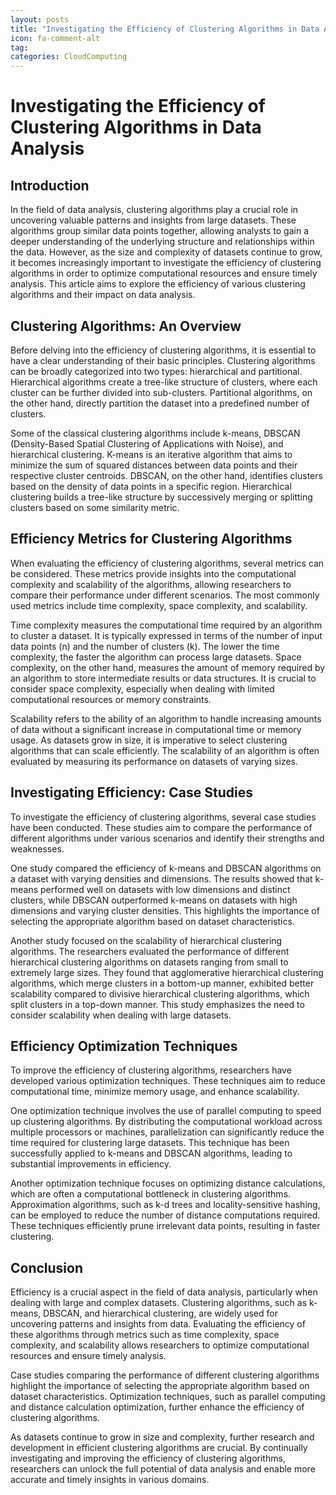 ```yaml
---
layout: posts
title: "Investigating the Efficiency of Clustering Algorithms in Data Analysis"
icon: fa-comment-alt
tag:      
categories: CloudComputing
---
```



# Investigating the Efficiency of Clustering Algorithms in Data Analysis

## Introduction

In the field of data analysis, clustering algorithms play a crucial role in uncovering valuable patterns and insights from large datasets. These algorithms group similar data points together, allowing analysts to gain a deeper understanding of the underlying structure and relationships within the data. However, as the size and complexity of datasets continue to grow, it becomes increasingly important to investigate the efficiency of clustering algorithms in order to optimize computational resources and ensure timely analysis. This article aims to explore the efficiency of various clustering algorithms and their impact on data analysis.

## Clustering Algorithms: An Overview

Before delving into the efficiency of clustering algorithms, it is essential to have a clear understanding of their basic principles. Clustering algorithms can be broadly categorized into two types: hierarchical and partitional. Hierarchical algorithms create a tree-like structure of clusters, where each cluster can be further divided into sub-clusters. Partitional algorithms, on the other hand, directly partition the dataset into a predefined number of clusters.

Some of the classical clustering algorithms include k-means, DBSCAN (Density-Based Spatial Clustering of Applications with Noise), and hierarchical clustering. K-means is an iterative algorithm that aims to minimize the sum of squared distances between data points and their respective cluster centroids. DBSCAN, on the other hand, identifies clusters based on the density of data points in a specific region. Hierarchical clustering builds a tree-like structure by successively merging or splitting clusters based on some similarity metric.

## Efficiency Metrics for Clustering Algorithms

When evaluating the efficiency of clustering algorithms, several metrics can be considered. These metrics provide insights into the computational complexity and scalability of the algorithms, allowing researchers to compare their performance under different scenarios. The most commonly used metrics include time complexity, space complexity, and scalability.

Time complexity measures the computational time required by an algorithm to cluster a dataset. It is typically expressed in terms of the number of input data points (n) and the number of clusters (k). The lower the time complexity, the faster the algorithm can process large datasets. Space complexity, on the other hand, measures the amount of memory required by an algorithm to store intermediate results or data structures. It is crucial to consider space complexity, especially when dealing with limited computational resources or memory constraints.

Scalability refers to the ability of an algorithm to handle increasing amounts of data without a significant increase in computational time or memory usage. As datasets grow in size, it is imperative to select clustering algorithms that can scale efficiently. The scalability of an algorithm is often evaluated by measuring its performance on datasets of varying sizes.

## Investigating Efficiency: Case Studies

To investigate the efficiency of clustering algorithms, several case studies have been conducted. These studies aim to compare the performance of different algorithms under various scenarios and identify their strengths and weaknesses.

One study compared the efficiency of k-means and DBSCAN algorithms on a dataset with varying densities and dimensions. The results showed that k-means performed well on datasets with low dimensions and distinct clusters, while DBSCAN outperformed k-means on datasets with high dimensions and varying cluster densities. This highlights the importance of selecting the appropriate algorithm based on dataset characteristics.

Another study focused on the scalability of hierarchical clustering algorithms. The researchers evaluated the performance of different hierarchical clustering algorithms on datasets ranging from small to extremely large sizes. They found that agglomerative hierarchical clustering algorithms, which merge clusters in a bottom-up manner, exhibited better scalability compared to divisive hierarchical clustering algorithms, which split clusters in a top-down manner. This study emphasizes the need to consider scalability when dealing with large datasets.

## Efficiency Optimization Techniques

To improve the efficiency of clustering algorithms, researchers have developed various optimization techniques. These techniques aim to reduce computational time, minimize memory usage, and enhance scalability.

One optimization technique involves the use of parallel computing to speed up clustering algorithms. By distributing the computational workload across multiple processors or machines, parallelization can significantly reduce the time required for clustering large datasets. This technique has been successfully applied to k-means and DBSCAN algorithms, leading to substantial improvements in efficiency.

Another optimization technique focuses on optimizing distance calculations, which are often a computational bottleneck in clustering algorithms. Approximation algorithms, such as k-d trees and locality-sensitive hashing, can be employed to reduce the number of distance computations required. These techniques efficiently prune irrelevant data points, resulting in faster clustering.

## Conclusion

Efficiency is a crucial aspect in the field of data analysis, particularly when dealing with large and complex datasets. Clustering algorithms, such as k-means, DBSCAN, and hierarchical clustering, are widely used for uncovering patterns and insights from data. Evaluating the efficiency of these algorithms through metrics such as time complexity, space complexity, and scalability allows researchers to optimize computational resources and ensure timely analysis.

Case studies comparing the performance of different clustering algorithms highlight the importance of selecting the appropriate algorithm based on dataset characteristics. Optimization techniques, such as parallel computing and distance calculation optimization, further enhance the efficiency of clustering algorithms.

As datasets continue to grow in size and complexity, further research and development in efficient clustering algorithms are crucial. By continually investigating and improving the efficiency of clustering algorithms, researchers can unlock the full potential of data analysis and enable more accurate and timely insights in various domains.
